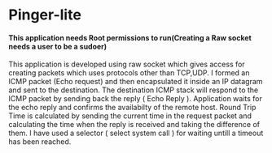 Pinger-lite
===========

#### This application needs Root permissions to run(Creating a Raw socket needs a user to be a sudoer)

This application is developed using raw socket which gives access for creating packets which uses protocols other than TCP,UDP. I formed an ICMP packet (Echo request) and then encapsulated it inside an IP datagram and sent to the destination. The destination ICMP stack will respond to the ICMP packet by sending back the reply ( Echo Reply ). Application waits for the echo reply and confirms the availabilty of the remote host. Round Trip Time is calculated by sending the current time in the request packet and calculating the time when the reply is received and taking the difference of them. I have used a selector ( select system call ) for waiting untill a timeout has been reached. 
